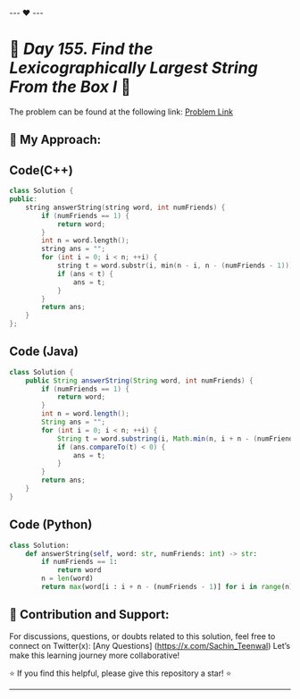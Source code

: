 --- ❤️ ---

# 🚀 _Day 155. Find the Lexicographically Largest String From the Box I_ 🧠


The problem can be found at the following link: [Problem Link](https://leetcode.com/problems/find-the-lexicographically-largest-string-from-the-box-i/description/)

## 🎯 **My Approach:**


## Code(C++)
```cpp
class Solution {
public:
    string answerString(string word, int numFriends) {
        if (numFriends == 1) {
            return word;
        }
        int n = word.length();
        string ans = "";
        for (int i = 0; i < n; ++i) {
            string t = word.substr(i, min(n - i, n - (numFriends - 1)));
            if (ans < t) {
                ans = t;
            }
        }
        return ans;
    }
};
```

## Code (Java)

```java
class Solution {
    public String answerString(String word, int numFriends) {
        if (numFriends == 1) {
            return word;
        }
        int n = word.length();
        String ans = "";
        for (int i = 0; i < n; ++i) {
            String t = word.substring(i, Math.min(n, i + n - (numFriends - 1)));
            if (ans.compareTo(t) < 0) {
                ans = t;
            }
        }
        return ans;
    }
}
```

## Code (Python)

```python
class Solution:
    def answerString(self, word: str, numFriends: int) -> str:
        if numFriends == 1:
            return word
        n = len(word)
        return max(word[i : i + n - (numFriends - 1)] for i in range(n))
```



## 🎯 **Contribution and Support:**

For discussions, questions, or doubts related to this solution, feel free to connect on Twitter(x): [Any Questions] (https://x.com/Sachin_Teenwal) Let’s make this learning journey more collaborative!

⭐ If you find this helpful, please give this repository a star! ⭐

---
